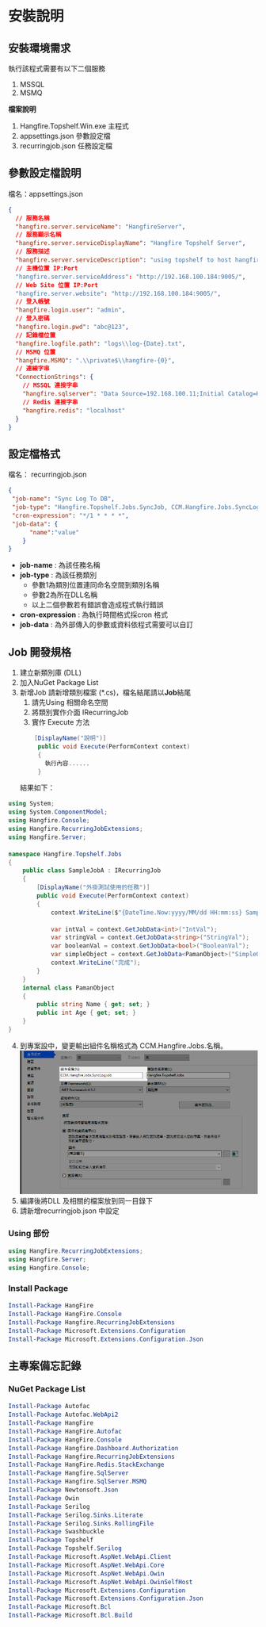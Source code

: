 # 安裝說明

## 安裝環境需求
 
 執行該程式需要有以下二個服務 
  1. MSSQL 
  2. MSMQ  

 **檔案說明**
 1. Hangfire.Topshelf.Win.exe 主程式
 2. appsettings.json 參數設定檔
 3. recurringjob.json 任務設定檔

## 參數設定檔說明
檔名：appsettings.json
~~~ json
{
  // 服務名稱
  "hangfire.server.serviceName": "HangfireServer",
  // 服務顯示名稱
  "hangfire.server.serviceDisplayName": "Hangfire Topshelf Server",
  // 服務描述
  "hangfire.server.serviceDescription": "using topshelf to host hangfire server,processing background jobs etc.",
  // 主機位置 IP:Port
  "hangfire.server.serviceAddress": "http://192.168.100.184:9005/",
  // Web Site 位置 IP:Port
  "hangfire.server.website": "http://192.168.100.184:9005/",
  // 登入帳號
  "hangfire.login.user": "admin",
  // 登入密碼
  "hangfire.login.pwd": "abc@123",
  // 記錄檔位置
  "hangfire.logfile.path": "logs\\log-{Date}.txt",
  // MSMQ 位置
  "hangfire.MSMQ": ".\\private$\\hangfire-{0}",
  // 連線字串
  "ConnectionStrings": {
    // MSSQL 連接字串
    "hangfire.sqlserver": "Data Source=192.168.100.11;Initial Catalog=HangFireStorage;Integrated Security=False;User ID=sa;Password=6937937;Connect Timeout=15;Encrypt=False;TrustServerCertificate=True;ApplicationIntent=ReadWrite;MultiSubnetFailover=False",
    // Redis 連接字串
    "hangfire.redis": "localhost"
  }
}
~~~

## 設定檔格式
檔名： recurringjob.json
~~~ json
{
 "job-name": "Sync Log To DB",
 "job-type": "Hangfire.Topshelf.Jobs.SyncJob, CCM.Hangfire.Jobs.SyncLogJob",
 "cron-expression": "*/1 * * * *",
 "job-data": {    
      "name":"value"
    }  
}
~~~

* **job-name** : 為該任務名稱
* **job-type** : 為該任務類別 
  * 參數1為類別位置連同命名空間到類別名稱
  * 參數2為所在DLL名稱
  * 以上二個參數若有錯誤會造成程式執行錯誤
* **cron-expression** : 為執行時間格式採cron 格式
* **job-data** : 為外部傳入的參數或資料依程式需要可以自訂


## Job 開發規格
1. 建立新類別庫 (DLL)
2. 加入NuGet Package List
3. 新增Job 請新增類別檔案 (*.cs)，檔名結尾請以**Job**結尾
   1. 請先Using 相關命名空間
   2. 將類別實作介面 IRecurringJob
   3. 實作 Execute 方法
   ~~~ cs
       [DisplayName("說明")]
        public void Execute(PerformContext context)
        { 
          執行內容......
        }
   ~~~
   結果如下：
~~~ cs
using System;
using System.ComponentModel;
using Hangfire.Console;
using Hangfire.RecurringJobExtensions;
using Hangfire.Server;

namespace Hangfire.Topshelf.Jobs
{
    public class SampleJobA : IRecurringJob
    {
        [DisplayName("外掛測試使用的任務")]
        public void Execute(PerformContext context)
        {
            context.WriteLine($"{DateTime.Now:yyyy/MM/dd HH:mm:ss} SampleJobA Running ...");

            var intVal = context.GetJobData<int>("IntVal");
            var stringVal = context.GetJobData<string>("StringVal");
            var booleanVal = context.GetJobData<bool>("BooleanVal");
            var simpleObject = context.GetJobData<PamanObject>("SimpleObject");
            context.WriteLine("完成");
        }
    }
    internal class PamanObject
    {
        public string Name { get; set; }
        public int Age { get; set; }
    }
}
~~~
4. 到專案設中，變更輸出組件名稱格式為 CCM.Hangfire.Jobs.名稱。
![](Config01.png)
5. 編譯後將DLL 及相關的檔案放到同一目錄下
6. 請新增recurringjob.json 中設定

### Using 部份
~~~ cs
using Hangfire.RecurringJobExtensions;
using Hangfire.Server;
using Hangfire.Console;
~~~

### Install Package 
~~~ PowerShell
Install-Package HangFire
Install-Package HangFire.Console
Install-Package Hangfire.RecurringJobExtensions
Install-Package Microsoft.Extensions.Configuration
Install-Package Microsoft.Extensions.Configuration.Json
~~~


## 主專案備忘記錄

### NuGet Package List
~~~ PowerShell
Install-Package Autofac
Install-Package Autofac.WebApi2
Install-Package HangFire
Install-Package HangFire.Autofac
Install-Package HangFire.Console
Install-Package Hangfire.Dashboard.Authorization
Install-Package Hangfire.RecurringJobExtensions
Install-Package HangFire.Redis.StackExchange
Install-Package Hangfire.SqlServer
Install-Package Hangfire.SqlServer.MSMQ
Install-Package Newtonsoft.Json
Install-Package Owin
Install-Package Serilog
Install-Package Serilog.Sinks.Literate
Install-Package Serilog.Sinks.RollingFile
Install-Package Swashbuckle 
Install-Package Topshelf
Install-Package Topshelf.Serilog
Install-Package Microsoft.AspNet.WebApi.Client
Install-Package Microsoft.AspNet.WebApi.Core
Install-Package Microsoft.AspNet.WebApi.Owin
Install-Package Microsoft.AspNet.WebApi.OwinSelfHost
Install-Package Microsoft.Extensions.Configuration
Install-Package Microsoft.Extensions.Configuration.Json
Install-Package Microsoft.Bcl
Install-Package Microsoft.Bcl.Build
~~~